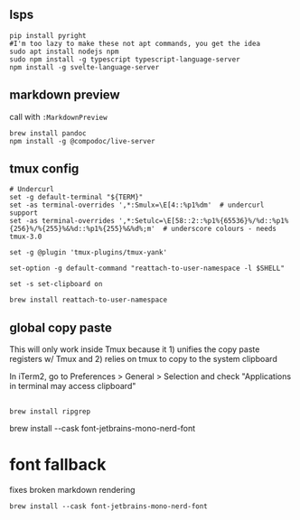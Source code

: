 ## lsps
```
pip install pyright
#I'm too lazy to make these not apt commands, you get the idea
sudo apt install nodejs npm
sudo npm install -g typescript typescript-language-server
npm install -g svelte-language-server
```

## markdown preview
call with `:MarkdownPreview`
```
brew install pandoc
npm install -g @compodoc/live-server
```

## tmux config
```
# Undercurl
set -g default-terminal "${TERM}"
set -as terminal-overrides ',*:Smulx=\E[4::%p1%dm'  # undercurl support
set -as terminal-overrides ',*:Setulc=\E[58::2::%p1%{65536}%/%d::%p1%{256}%/%{255}%&%d::%p1%{255}%&%d%;m'  # underscore colours - needs tmux-3.0

set -g @plugin 'tmux-plugins/tmux-yank'

set-option -g default-command "reattach-to-user-namespace -l $SHELL"

set -s set-clipboard on
```
```
brew install reattach-to-user-namespace
```

## global copy paste
This will only work inside Tmux because it 1) unifies the copy paste registers w/ Tmux and 2) relies on tmux to copy to the system clipboard

In iTerm2, go to Preferences > General > Selection and check "Applications in terminal may access clipboard"

##
```
brew install ripgrep
```

brew install --cask font-jetbrains-mono-nerd-font

# font fallback
fixes broken markdown rendering
```
brew install --cask font-jetbrains-mono-nerd-font
```
